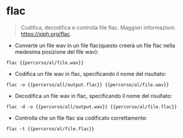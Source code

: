 # flac

> Codifica, decodifica e controlla file flac.
> Maggiori informazioni: <https://xiph.org/flac>.

- Converte un file wav in un file flac(questo creerà un file flac nella medesima posizione del file wav):

`flac {{percorso/al/file.wav}}`

- Codifica un file wav in flac, specificando il nome del risultato:

`flac -o {{percorso/all/output.flac}} {{percorso/al/file.wav}}`

- Decodifica un file wav in flac, specificando il nome del risultato:

`flac -d -o {{percorso/all/output.wav}} {{percorso/al/file.flac}}`

- Controlla che un file flac sia codificato correttamente:

`flac -t {{percorso/al/file.flac}}`
